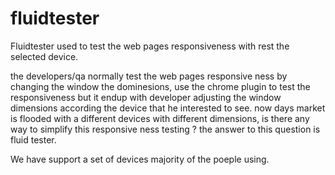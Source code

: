 # fluidtester

Fluidtester used to test the web pages responsiveness with rest the selected device. 

the developers/qa normally test the web pages responsive ness by changing the window the dominesions,
use the chrome plugin to test the responsiveness but it endup with developer adjusting the window dimensions according the device
that he interested to see. now days market is flooded with a different devices with different dimensions, is there any way to simplify
this responsive ness testing ? the answer to this question is fluid tester.

We have support a set of devices majority of the poeple using. 